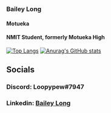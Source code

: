 ### Bailey Long 
#### Motueka 
#### NMIT Student, formerly Motueka High  
[![Top Langs](https://github-readme-stats.vercel.app/api/top-langs/?username=bailey-long&show_icons=true&theme=radical)](https://github.com/anuraghazra/github-readme-stats)
[![Anurag's GitHub stats](https://github-readme-stats.vercel.app/api?username=bailey-long&show_icons=true&theme=radical)](https://github.com/anuraghazra/github-readme-stats)  
## Socials
### Discord: Loopypew#7947
### Linkedin: [Bailey Long](https://www.linkedin.com/in/bailey-long-1b0543239/)
